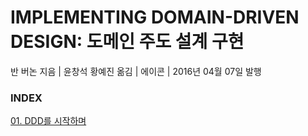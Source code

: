 # IMPLEMENTING DOMAIN-DRIVEN DESIGN: 도메인 주도 설계 구현

반 버논 지음 | 윤창석 황예진 옮김 | 에이콘 | 2016년 04월 07일 발행

### INDEX

[01. DDD를 시작하며](https://github.com/oh29oh29/read-and-learn/tree/master/books/implementing-ddd/Chapter01.md)  